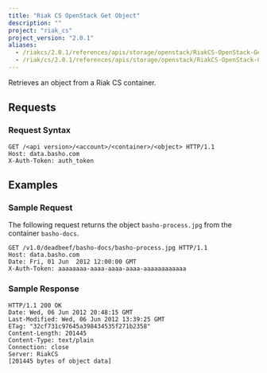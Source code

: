 ```yaml
---
title: "Riak CS OpenStack Get Object"
description: ""
project: "riak_cs"
project_version: "2.0.1"
aliases:
  - /riakcs/2.0.1/references/apis/storage/openstack/RiakCS-OpenStack-Get-Object
  - /riak/cs/2.0.1/references/apis/storage/openstack/RiakCS-OpenStack-Get-Object
---
```


Retrieves an object from a Riak CS container.

## Requests

### Request Syntax

```http
GET /<api version>/<account>/<container>/<object> HTTP/1.1
Host: data.basho.com
X-Auth-Token: auth_token
```

## Examples

### Sample Request

The following request returns the object `basho-process.jpg` from the container `basho-docs`.

```http
GET /v1.0/deadbeef/basho-docs/basho-process.jpg HTTP/1.1
Host: data.basho.com
Date: Fri, 01 Jun  2012 12:00:00 GMT
X-Auth-Token: aaaaaaaa-aaaa-aaaa-aaaa-aaaaaaaaaaaa
```

### Sample Response

```http
HTTP/1.1 200 OK
Date: Wed, 06 Jun 2012 20:48:15 GMT
Last-Modified: Wed, 06 Jun 2012 13:39:25 GMT
ETag: "32cf731c97645a398434535f271b2358"
Content-Length: 201445
Content-Type: text/plain
Connection: close
Server: RiakCS
[201445 bytes of object data]
```
